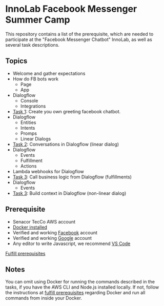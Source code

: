 # InnoLab Facebook Messenger Summer Camp

This repository contains a list of the prerequisite, which are needed to participate at the "Facebook Messenger Chatbot" InnoLab, as well as several task descriptions.

## Topics

- Welcome and gather expectations
- How do FB bots work
    - Page
    - App
- Dialogflow
    - Console
    - Integrations
- [Task 1](01_create_empty_chatbot_in_facebook): Create you own greeting
  facebook chatbot.
- Dialogflow
    - Entities
    - Intents
    - Promps
    - Linear Dialogs
- [Task 2](03_linear_dialogflow_dialogs): Conversations in Dialogflow
  (linear dialog)
- Dialogflow
    - Events
    - Fulfillment
    - Actions
- Lambda webhooks for Dialogflow
- [Task 3](04_dialogflow_fullfilments): Call business logic from Dialogflow (fulfillments)
- Dialogflow
    - Events
- [Task 3](05_non-linear_dialogflow_dialogs): Build context in Dialogflow
  (non-linear dialog)

## Prerequisite

- Senacor TecCo AWS account
- [Docker installed](https://docs.docker.com/engine/installation/)
- Verified and working [Facebook](https://facebook.com) account
- Verified and working [Google](https://google.com) account
- Any editor to write Javascript, we recommend [VS Code](https://code.visualstudio.com/)

[Fulfill prerequisites](../00_fulfill_prerequisites)

## Notes

You can omit using Docker for running the commands described in the tasks, if you have the AWS CLI and Node.js installed locally. If not, follow the instructions at [fulfill prerequisites](../00_fulfill_prerequisites) regarding Docker and run all commands from inside your Docker.

